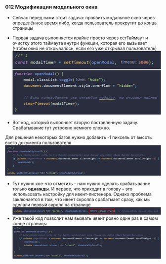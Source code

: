 ### **012 Модификации модального окна**

- Сейчас перед нами стоит задача: проявить модальное окно через определённое время либо, когда пользователь прокрутит до конца страницы

- Первая задача выполняется крайне просто через сетТаймаут и очистку этого таймаута внутри функции, которая его вызывает (чтобы окно не открывалось, если его уже открывал пользователь)
![](../_png/Pasted%20image%2020220909175623.png)
![](../_png/Pasted%20image%2020220909175630.png)
- Вот код, который выполняет вторую поставленную задачу. Срабатывание тут устроено немного сложно.

Для решения некоторых багов нужно добавить -1 пиксель от высоты всего документа пользователя
![](../_png/Pasted%20image%2020220909175653.png)
- Тут нужно кое-что отметить – нам нужно сделать срабатывание только **однажды**. И первое, что приходит в голову – это использовать настройку для ивент-листенера. Однако проблема заключается в том, что ивент скролла срабатыает сразу, как мы сделали первый скролл на странице
![](../_png/Pasted%20image%2020220909175657.png)
- Уже такой код позволит нам вызвать ивент ровно один раз в самом конце страницы
![](../_png/Pasted%20image%2020220909175700.png)